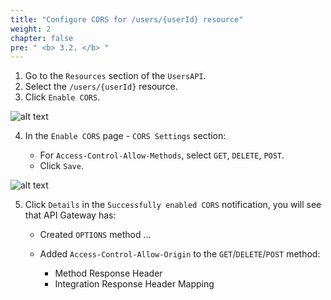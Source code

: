 ```yaml
---
title: "Configure CORS for /users/{userId} resource"
weight: 2
chapter: false
pre: " <b> 3.2. </b> "
---
```


1. Go to the `Resources` section of the `UsersAPI`.
2. Select the `/users/{userId}` resource.
3. Click `Enable CORS`.

![alt text](/images/workshop-3/API-Gateway--UsersAPI--users-userId--enable-CORS.png)

4. In the `Enable CORS` page - `CORS Settings` section:

   - For `Access-Control-Allow-Methods`, select `GET`, `DELETE`, `POST`.
   - Click `Save`.

![alt text](/images/workshop-3/API-Gateway--UsersAPI--users-userId--CORS-settings.png)

5. Click `Details` in the `Successfully enabled CORS` notification, you will see that API Gateway has:

   - Created `OPTIONS` method ...
   - Added `Access-Control-Allow-Origin` to the `GET`/`DELETE`/`POST` method:

     - Method Response Header
     - Integration Response Header Mapping
